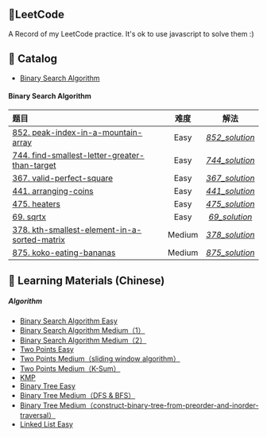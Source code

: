 ## 🍊LeetCode
A Record of my LeetCode practice. It's ok to use javascript to solve them :)

## 🧭 Catalog

  - [Binary Search Algorithm](#1)
<!--   - [Two Points （双指针）](#2)
  - [Binary Tree（二叉树）](#3)
  - [Recursion（递归）](#4)
  - [Greedy Algorithm（贪心算法）](#5)
  - [String （字符串）](#6)
  - [Linked List（链表）](#7)
  - [Stack（栈）](#8)
  - [Heap（堆）](#9)
  - [Dynamic Programming（动态规划）](#10)
  - [Array（数组）](#11)
  - [Graph Theory（图论）](#12)
  - [历届周赛](#13) -->

<h4 id="1">Binary Search Algorithm</h4>

| 题目 | 难度 | 解法 |
| :----- | :---: | :---: |
| [852. peak-index-in-a-mountain-array](https://leetcode.com/problems/peak-index-in-a-mountain-array/submissions/) | Easy | [*852_solution*](Binary-Search/easy_852_solution.js) |
| [744. find-smallest-letter-greater-than-target](https://leetcode.com/problems/find-smallest-letter-greater-than-target/) | Easy | [*744_solution*](Binary-Search/easy_744_solution.js)|
| [367. valid-perfect-square](https://leetcode.com/problems/valid-perfect-square/) | Easy | [*367_solution*](Binary-Search/easy_367_solution.js)|
| [441. arranging-coins](https://leetcode.com/problems/arranging-coins/) | Easy | [*441_solution*](Binary-Search/easy_441_solution.js)|
| [475. heaters](https://leetcode.com/problems/heaters/) | Easy | [*475_solution*](Binary-Search/easy_475_solution.js)|
| [69. sqrtx](https://leetcode.com/problems/sqrtx/) | Easy | [*69_solution*](Binary-Search/easy_69_solution.js)|
| [378. kth-smallest-element-in-a-sorted-matrix](https://leetcode.com/problems/kth-smallest-element-in-a-sorted-matrix/) | Medium | [*378_solution*](Binary-Search/medium_378_solution.js)|
| [875. koko-eating-bananas](https://leetcode.com/problems/koko-eating-bananas/) | Medium | [*875_solution*](Binary-Search/medium_875_solution.js)|


## 📖 Learning Materials (Chinese)

##### Algorithm

  - [Binary Search Algorithm Easy](https://mp.weixin.qq.com/s/D6zY08tJ8J-nhIA4u86IoA)
  - [Binary Search Algorithm Medium（1）](https://mp.weixin.qq.com/s/W-z820EkMagQsZafJdEZrw)
  - [Binary Search Algorithm Medium（2）](https://mp.weixin.qq.com/s/wiqrNBNp22RUqM1mmSXBkQ)
  - [Two Points Easy](https://mp.weixin.qq.com/s/SXj8tkGj19gZy3EgTPIy2Q)
  - [Two Points Medium（sliding window algorithm）](https://mp.weixin.qq.com/s/5qHKabjsb0FKvfp2y7CgTg)
  - [Two Points Medium（K-Sum）](https://mp.weixin.qq.com/s/gQTiS5NX2WbV1lon7icOqg)
  - [KMP](https://mp.weixin.qq.com/s/liZ5G1Oaaimlu6DIEmquNw)
  - [Binary Tree Easy](https://mp.weixin.qq.com/s/NNIn8BLUIBWCvEjYgzb2mg)
  - [Binary Tree Medium（DFS & BFS）](https://mp.weixin.qq.com/s/FFCVLfndgtIaxwIGiDAGiA)
  - [Binary Tree Medium（construct-binary-tree-from-preorder-and-inorder-traversal）](https://mp.weixin.qq.com/s/g46dFFNOyEh9W4dY61NV7g)
  - [Linked List Easy](https://mp.weixin.qq.com/s/_L_zU73IOFy_rAU-QQz_Dgg)

